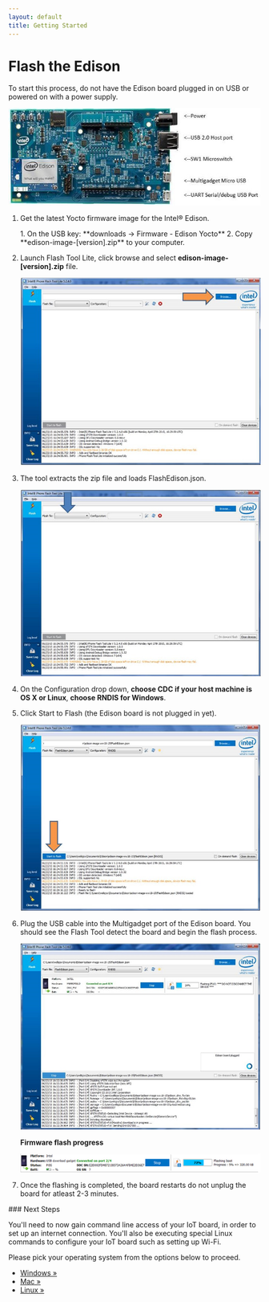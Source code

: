 ```yaml
---
layout: default
title: Getting Started
---
```


# Flash the Edison

To start this process, do not have the Edison board plugged in on USB or powered on with a power supply.

![Edison Board Configuration](images/edison_board_config.jpg)

1. Get the latest Yocto firmware image for the Intel® Edison.

    <div class="callout goto" markdown="1">
    1. On the USB key: **downloads → Firmware - Edison Yocto**
    2. Copy **edison-image-[version].zip** to your computer.
    </div>

2. Launch Flash Tool Lite, click browse and select **edison-image-[version].zip** file.
 
   ![Browse Edison Image](images/browse_flash_tool.jpg)

3. The tool extracts the zip file and loads FlashEdison.json.
 
   ![Load FlashEdison.json](images/json_flash_tool.jpg)

4. On the Configuration drop down, **choose CDC if your host machine is OS X or Linux**, **choose RNDIS for Windows**.

5. Click Start to Flash (the Edison board is not plugged in yet).
 
   ![Start to Flash](images/start_flash_tool.jpg)

6. Plug the USB cable into the Multigadget port of the Edison board. You should see the Flash Tool detect the board and begin the flash process.

   ![Plug the USB cable](images/plug_usb_flash_tool.jpg)


   **Firmware flash progress**

   ![Flash progress](images/progress_flash_tool.png)
   
7. Once the flashing is completed, the board restarts do not unplug the board for atleast 2-3 minutes.

<div id="next-steps" class="note" markdown="1">
### Next Steps

You'll need to now gain command line access of your IoT board, in order to set up an internet connection. You'll also be executing special Linux commands to configure your IoT board such as setting up Wi-Fi.

Please pick your operating system from the options below to proceed.

* [Windows »](../shell_access/windows/serial_connection.html)
* [Mac »](../shell_access/mac/serial_connection.html)
* [Linux »](../shell_access/linux/serial_connection.html)
</div>
